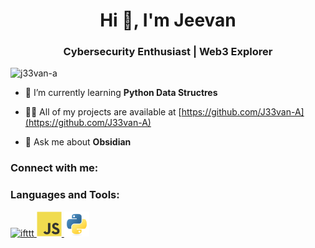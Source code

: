 <h1 align="center">Hi 👋, I'm Jeevan</h1>
<h3 align="center">Cybersecurity Enthusiast | Web3 Explorer</h3>

<p align="left"> <img src="https://komarev.com/ghpvc/?username=j33van-a&label=Profile%20views&color=0e75b6&style=flat" alt="j33van-a" /> </p>

- 🌱 I’m currently learning **Python Data Structres**

- 👨‍💻 All of my projects are available at [https://github.com/J33van-A](https://github.com/J33van-A)

- 💬 Ask me about **Obsidian**

<h3 align="left">Connect with me:</h3>
<p align="left">
</p>

<h3 align="left">Languages and Tools:</h3>
<p align="left"> <a href="https://ifttt.com/" target="_blank" rel="noreferrer"> <img src="https://www.vectorlogo.zone/logos/ifttt/ifttt-ar21.svg" alt="ifttt" width="40" height="40"/> </a> <a href="https://developer.mozilla.org/en-US/docs/Web/JavaScript" target="_blank" rel="noreferrer"> <img src="https://raw.githubusercontent.com/devicons/devicon/master/icons/javascript/javascript-original.svg" alt="javascript" width="40" height="40"/> </a> <a href="https://www.python.org" target="_blank" rel="noreferrer"> <img src="https://raw.githubusercontent.com/devicons/devicon/master/icons/python/python-original.svg" alt="python" width="40" height="40"/> </a> </p>
